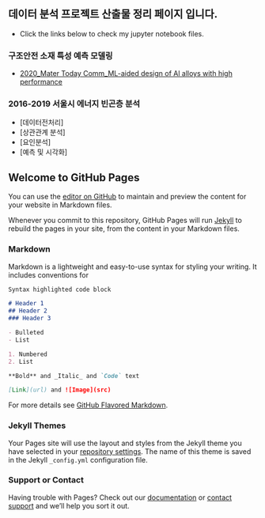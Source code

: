 
## 데이터 분석 프로젝트 산출물 정리 페이지 입니다. 
 - Click the links below to check my jupyter notebook files.

### 구조안전 소재 특성 예측 모델링
- [2020_Mater Today Comm_ML-aided design of Al alloys with high performance](paper2_preprocessing.html)

### 2016-2019 서울시 에너지 빈곤층 분석
 - [데이터전처리]
 - [상관관계 분석]
 - [요인분석]
 - [예측 및 시각화]






## Welcome to GitHub Pages

You can use the [editor on GitHub](https://github.com/soohyeony/data_analysis/edit/gh-pages/index.md) to maintain and preview the content for your website in Markdown files.

Whenever you commit to this repository, GitHub Pages will run [Jekyll](https://jekyllrb.com/) to rebuild the pages in your site, from the content in your Markdown files.

### Markdown

Markdown is a lightweight and easy-to-use syntax for styling your writing. It includes conventions for

```markdown
Syntax highlighted code block

# Header 1
## Header 2
### Header 3

- Bulleted
- List

1. Numbered
2. List

**Bold** and _Italic_ and `Code` text

[Link](url) and ![Image](src)
```

For more details see [GitHub Flavored Markdown](https://guides.github.com/features/mastering-markdown/).

### Jekyll Themes

Your Pages site will use the layout and styles from the Jekyll theme you have selected in your [repository settings](https://github.com/soohyeony/data_analysis/settings/pages). The name of this theme is saved in the Jekyll `_config.yml` configuration file.

### Support or Contact

Having trouble with Pages? Check out our [documentation](https://docs.github.com/categories/github-pages-basics/) or [contact support](https://support.github.com/contact) and we’ll help you sort it out.
